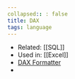 ```yaml
---
collapsed:: : false
title: DAX
tags: language
---
```


- Related: [[SQL]]
- Used in: [[Excel]]
- [DAX Formatter](https://www.daxformatter.com/)
-